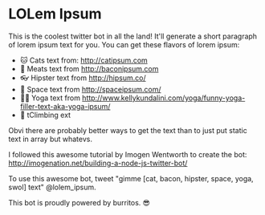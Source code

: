 # LOLem Ipsum

This is the coolest twitter bot in all the land! It'll generate a short paragraph of lorem ipsum text for you. You can get these flavors of lorem ipsum:

* :cat: Cats text from: http://catipsum.com
* :meat_on_bone: Meats text from http://baconipsum.com
* :eyeglasses: Hipster text from http://hipsum.co/
* :stars: Space text from http://spaceipsum.com/
* :ok_woman: Yoga text from http://www.kellykundalini.com/yoga/funny-yoga-filler-text-aka-yoga-ipsum/
* :muscle: tClimbing ext

Obvi there are probably better ways to get the text than to just put static text in array but whatevs.

I followed this awesome tutorial by Imogen Wentworth to create the bot:
http://imogenation.net/building-a-node-js-twitter-bot/

To use this awesome bot, tweet "gimme [cat, bacon, hipster, space, yoga, swol] text" @lolem_ipsum.

This bot is proudly powered by burritos. :sunglasses: